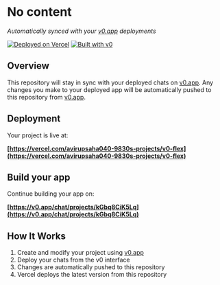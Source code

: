 # No content

*Automatically synced with your [v0.app](https://v0.app) deployments*

[![Deployed on Vercel](https://img.shields.io/badge/Deployed%20on-Vercel-black?style=for-the-badge&logo=vercel)](https://vercel.com/avirupsaha040-9830s-projects/v0-flex)
[![Built with v0](https://img.shields.io/badge/Built%20with-v0.app-black?style=for-the-badge)](https://v0.app/chat/projects/kGbq8CiK5Lq)

## Overview

This repository will stay in sync with your deployed chats on [v0.app](https://v0.app).
Any changes you make to your deployed app will be automatically pushed to this repository from [v0.app](https://v0.app).

## Deployment

Your project is live at:

**[https://vercel.com/avirupsaha040-9830s-projects/v0-flex](https://vercel.com/avirupsaha040-9830s-projects/v0-flex)**

## Build your app

Continue building your app on:

**[https://v0.app/chat/projects/kGbq8CiK5Lq](https://v0.app/chat/projects/kGbq8CiK5Lq)**

## How It Works

1. Create and modify your project using [v0.app](https://v0.app)
2. Deploy your chats from the v0 interface
3. Changes are automatically pushed to this repository
4. Vercel deploys the latest version from this repository
